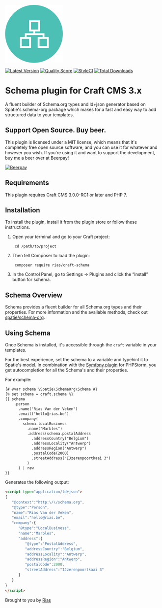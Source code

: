 ![Icon](./src/icon.svg)

[![Latest Version](https://img.shields.io/github/release/riasvdv/craft-schema.svg?style=flat-square)](https://github.com/riasvdv/craft-schema/releases)
[![Quality Score](https://img.shields.io/scrutinizer/g/riasvdv/craft-schema.svg?style=flat-square)](https://scrutinizer-ci.com/g/riasvdv/craft-schema)
[![StyleCI](https://styleci.io/repos/113483409/shield)](https://styleci.io/repos/113483409)
[![Total Downloads](https://img.shields.io/packagist/dt/rias/craft-schema.svg?style=flat-square)](https://packagist.org/packages/rias/craft-schema)

# Schema plugin for Craft CMS 3.x

A fluent builder of Schema.org types and ld+json generator based on Spatie's schema-org package which makes for a fast and easy way to add structured data to your templates.

## Support Open Source. Buy beer.

This plugin is licensed under a MIT license, which means that it's completely free open source software, and you can use it for whatever and however you wish. If you're using it and want to support the development, buy me a beer over at Beerpay!

[![Beerpay](https://beerpay.io/riasvdv/craft-schema/badge.svg?style=beer-square)](https://beerpay.io/riasvdv/craft-schema)

## Requirements

This plugin requires Craft CMS 3.0.0-RC1 or later and PHP 7.

## Installation

To install the plugin, install it from the plugin store or follow these instructions.

1. Open your terminal and go to your Craft project:

        cd /path/to/project

2. Then tell Composer to load the plugin:

        composer require rias/craft-schema

3. In the Control Panel, go to Settings → Plugins and click the “Install” button for schema.

## Schema Overview

Schema provides a fluent builder for all Schema.org types and their properties. For more information and the available methods, check out [spatie/schema-org](https://github.com/spatie/schema-org).  

## Using Schema

Once Schema is installed, it's accessible through the `craft` variable in your templates. 

For the best experience, set the schema to a variable and typehint it to Spatie's model. In combination with the [Symfony plugin](https://plugins.jetbrains.com/plugin/7219-symfony-plugin) for PHPStorm, you get autocompletion for all the Schema's and their properties.

For example:
```twig
{# @var schema \Spatie\SchemaOrg\Schema #}
{% set schema = craft.schema %}
{{ schema
    .person
      .name("Rias Van der Veken")
      .email("hello@rias.be")
      .company(
        schema.localBusiness
          .name("Marbles")
          .address(schema.postalAddress
            .addressCountry("Belgium")
            .addressLocality("Antwerp")
            .addressRegion("Antwerp")
            .postalCode(2000)
            .streetAddress("IJzerenpoortkaai 3")
          )
      ) | raw
}}
```

Generates the following output:

```html
<script type="application/ld+json">
{  
   "@context":"http:\/\/schema.org",
   "@type":"Person",
   "name":"Rias Van der Veken",
   "email":"hello@rias.be",
   "company":{  
      "@type":"LocalBusiness",
      "name":"Marbles",
      "address":{  
         "@type":"PostalAddress",
         "addressCountry":"Belgium",
         "addressLocality":"Antwerp",
         "addressRegion":"Antwerp",
         "postalCode":2000,
         "streetAddress":"IJzerenpoortkaai 3"
      }
   }
}
</script>
```

Brought to you by [Rias](https://rias.be)
